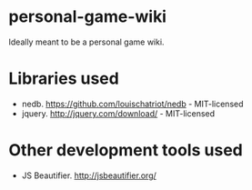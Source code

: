 # personal-game-wiki
Ideally meant to be a personal game wiki.

# Libraries used
* nedb. https://github.com/louischatriot/nedb - MIT-licensed
* jquery. http://jquery.com/download/ - MIT-licensed

# Other development tools used
* JS Beautifier. http://jsbeautifier.org/
